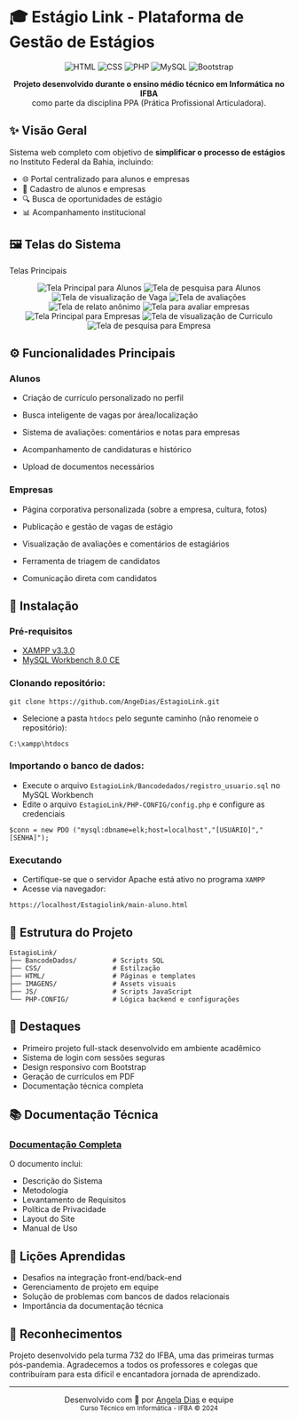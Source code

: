 # 🎓 Estágio Link - Plataforma de Gestão de Estágios
<p align="center">
  <img src="https://img.shields.io/badge/HTML5-E34F26?style=for-the-badge&logo=html5&logoColor=white" alt="HTML">
  <img src="https://img.shields.io/badge/CSS3-1572B6?style=for-the-badge&logo=css3&logoColor=white" alt="CSS">
  <img src="https://img.shields.io/badge/PHP-777BB4?style=for-the-badge&logo=php&logoColor=white" alt="PHP">
  <img src="https://img.shields.io/badge/MySQL-005C84?style=for-the-badge&logo=mysql&logoColor=white" alt="MySQL">
  <img src="https://img.shields.io/badge/Bootstrap-563D7C?style=for-the-badge&logo=bootstrap&logoColor=white" alt="Bootstrap">
</p>
<p align="center">
<b>Projeto desenvolvido durante o ensino médio técnico em Informática no IFBA</b><br> como parte da disciplina PPA (Prática Profissional Articuladora).</b>
</p>

## ✨ Visão Geral
Sistema web completo com objetivo de **simplificar o processo de estágios** no Instituto Federal da Bahia, incluindo:
- 🌐 Portal centralizado para alunos e empresas
- 📝 Cadastro de alunos e empresas
- 🔍 Busca de oportunidades de estágio
- 📊 Acompanhamento institucional
## 🖼️ Telas do Sistema
Telas Principais
<p align="center">
  <img src="IMAGENS/main-aluno-page.png" alt="Tela Principal para Alunos" title="Tela Principal para Alunos">
  <img src="IMAGENS/aluno-page.png" alt="Tela de pesquisa para Alunos" title="Tela de pesquisa para Alunos">
  <img src="IMAGENS/visu-empresa-page.png" alt="Tela de visualização de Vaga" title="Tela de visualização de Vaga">
  <img src="IMAGENS/avaliacoes.png" alt="Tela de avaliações" title="Tela de avaliações">
  <img src="IMAGENS/relato-page.png" alt="Tela de relato anônimo" title="Tela de relato anônimo">
  <img src="IMAGENS/avaliar.png" alt="Tela para avaliar empresas" title="Tela para avaliar empresas">
  <img src="IMAGENS/main-empresa-page.png" alt="Tela Principal para Empresas" title="Tela Principal para Empresas">
  <img src="IMAGENS/curriculo-page.png" alt="Tela de visualização de Curriculo" title="Tela de visualização de Curriculo">
  <img src="IMAGENS/empresa-page.png" alt="Tela de pesquisa para Empresa" title="Tela de pesquisa para Empresa">
</p>


## ⚙️ Funcionalidades Principais
### Alunos
- Criação de currículo personalizado no perfil
- Busca inteligente de vagas por área/localização
- Sistema de avaliações: comentários e notas para empresas
- Acompanhamento de candidaturas e histórico
  
- Upload de documentos necessários

### Empresas
- Página corporativa personalizada (sobre a empresa, cultura, fotos)
- Publicação e gestão de vagas de estágio
- Visualização de avaliações e comentários de estagiários
- Ferramenta de triagem de candidatos
  
- Comunicação direta com candidatos
  
## 🔧 Instalação
### Pré-requisitos
- [XAMPP v3.3.0](https://www.apachefriends.org/download.html)
- [MySQL Workbench 8.0 CE](https://dev.mysql.com/downloads/workbench/)

### Clonando repositório:

```
git clone https://github.com/AngeDias/EstagioLink.git
```
- Selecione a pasta `htdocs` pelo segunte caminho (não renomeie o repositório):
```
C:\xampp\htdocs
```

### Importando o banco de dados:
- Execute o arquivo `EstagioLink/Bancodedados/registro_usuario.sql` no MySQL Workbench
- Edite o arquivo `EstagioLink/PHP-CONFIG/config.php` e configure as credenciais
```
$conn = new PDO ("mysql:dbname=elk;host=localhost","[USUÁRIO]","[SENHA]");
```

### Executando
- Certifique-se que o servidor Apache está ativo no programa `XAMPP`
- Acesse via navegador:
```
https://localhost/Estagiolink/main-aluno.html
```

## 📁 Estrutura do Projeto
```
EstagioLink/
├── BancodeDados/         # Scripts SQL
├── CSS/                  # Estilzação
├── HTML/                 # Páginas e templates
├── IMAGENS/              # Assets visuais
├── JS/                   # Scripts JavaScript
└── PHP-CONFIG/           # Lógica backend e configurações

```
## 🌟 Destaques
- Primeiro projeto full-stack desenvolvido em ambiente acadêmico
- Sistema de login com sessões seguras
- Design responsivo com Bootstrap
- Geração de currículos em PDF
- Documentação técnica completa

## 📚 Documentação Técnica
### [Documentação Completa](https://docs.google.com/document/d/1a4vcNzYur-u2Slm-QKxyumMkpQ3PmYiV5boSOVKmfGk/edit?usp=sharing)
O documento inclui:
- Descrição do Sistema
- Metodologia
- Levantamento de Requisitos
- Política de Privacidade
- Layout do Site
- Manual de Uso

## 🎯 Lições Aprendidas
- Desafios na integração front-end/back-end
- Gerenciamento de projeto em equipe
- Solução de problemas com bancos de dados relacionais
- Importância da documentação técnica

## 🙏 Reconhecimentos
Projeto desenvolvido pela turma 732 do IFBA, uma das primeiras turmas pós-pandemia. Agradecemos a todos os professores e colegas que contribuíram para esta difícil e encantadora jornada de aprendizado.

---
<p align="center"> Desenvolvido com 💙 por <a href="https://www.linkedin.com/in/angela-dias-55295b32b/">Angela Dias</a> e equipe<br> <sub>Curso Técnico em Informática - IFBA © 2024</sub> </p>
